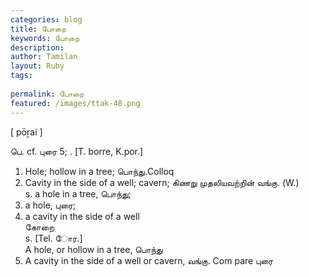 ```yaml
---
categories: blog
title: போறை
keywords: போறை
description: 
author: Tamilan
layout: Ruby
tags: 
 
permalink: போறை
featured: /images/ttak-48.png
---
```

  
[ pōṟai ]  
  
பெ. cf. புரை 5; . [T. borre, K.por.]  
1. Hole; hollow in a tree; பொந்து.Colloq  
2. Cavity in the side of a well; cavern; கிணறு முதலியவற்றின் வங்கு. (W.)  
s. a hole in a tree, பொந்து;  
2. a hole, புரை;  
3. a cavity in the side of a well  
கோறை  
s. [Tel. ோர.]  
A hole, or hollow in a tree, பொந்து  
2. A cavity in the side of a well or cavern, வங்கு. Com pare புரை